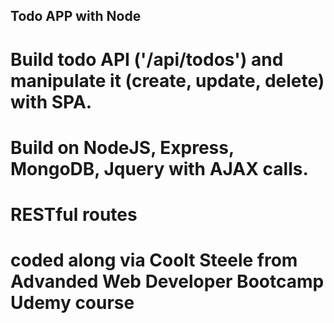 ## Todo APP with Node 

# Build todo API ('/api/todos') and manipulate it (create, update, delete) with SPA.
# Build on NodeJS,  Express, MongoDB, Jquery with AJAX calls.
# RESTful routes

# coded along via Coolt Steele from Advanded Web Developer Bootcamp Udemy course 